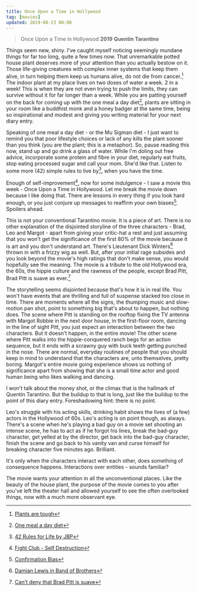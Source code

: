 ```yaml
---
title: Once Upon a Time in Hollywood
tag: [movies]
updated: 2019-08-23 00:00
---
```


> Once Upon a Time in Hollywood
> **2019**
> **Quentin Tarantino**

Things seem new, shiny. I've caught myself noticing seemingly mundane things for far too long, quite a few times now. That unremarkable potted house plant deserves more of your attention than you actually bestow on it. Those life-giving creatures with complex inner systems that keep them alive, in turn helping them keep us humans alive, do not die from cancer.[^1] The indoor plant at my place lives on two doses of water a week. 2 in a week! This is when they are not even trying to push the limits, they can survive without it for far longer than a week. While you are patting yourself on the back for coming up with the one meal a day diet[^2], plants are sitting in your room like a buddhist monk and a honey badger at the same time, being so inspirational and modest and giving you writing material for your next diary entry.

Speaking of one meal a day diet - or the Mu Sigman diet - I just want to remind you that poor lifestyle choices or lack of any kills the plant sooner than you think (you are the plant; this is a metaphor). So, pause reading this now, stand up and go drink a glass of water. While I'm doling out free advice, incorporate some protein and fibre in your diet, regularly eat fruits, stop eating processed sugar and call your mom. She'd like that. Listen to some more (42) simple rules to live by[^3], when you have the time.

Enough of self-improvement[^4], now for some indulgence - I saw a movie this week - Once Upon a Time in Hollywood. Let me break the movie down because I like doing that. There are lessons in every thing if you look hard enough, or you just conjure up messages to reaffirm your own biases[^5]. Spoilers ahead.

This is not your conventional Tarantino movie. It is a piece of art. There is no other explanation of the disjointed storyline of the three characters - Brad, Leo and Margot - apart from giving your critic-hat a rest and just assuming that you won't get the significance of the first 80% of the movie because it is art and you don't understand art. There's Lieutenant Dick Winters[^6] thrown in with a frizzy wig as well. But, after your initial rage subsides and you look beyond the movie's high ratings that don't make sense, you would hopefully see the meaning. The movie is a tribute to the old Hollywood era, the 60s, the hippie culture and the rawness of the people, except Brad Pitt, Brad Pitt is suave as ever.[^7]

The storytelling seems disjointed because that's how it is in real life. You won't have events that are thrilling and full of suspense stacked too close in time. There are moments where all the signs, the thumping music and slow-motion pan shot, point to something big that's about to happen, but nothing does. The scene where Pitt is standing on the rooftop fixing the TV antenna with Margot Robbie in the next door house, in the first-floor room, dancing in the line of sight Pitt, you just expect an interaction between the two characters. But it doesn't happen, in the entire movie! The other scene where Pitt walks into the hippie-conquered ranch begs for an action sequence, but it ends with a scrawny guy with buck teeth getting punched in the nose. There are normal, everyday routines of people that you should keep in mind to understand that the characters are, unto themselves, pretty boring. Margot's entire movie going experience shows us nothing of significance apart from showing that she is a small time actor and good human being who likes walking and dancing.

I won't talk about the money shot, or the climax that is the hallmark of Quentin Tarantino. But the buildup to that is long, just like the buildup to the point of this diary entry. Foreshadowing hint: there is no point.

Leo's struggle with his acting skills, drinking habit shows the lives of (a few) actors in the Hollywood of 60s. Leo's acting is on point though, as always. There's a scene when he's playing a bad guy on a movie set shooting an intense scene, he has to act as if he forgot his lines, break the bad-guy character, get yelled at by the director, get back into the bad-guy character, finish the scene and go back to his vanity van and curse himself for breaking character five minutes ago. Brilliant.

It's only when the characters interact with each other, does something of consequence happens. Interactions over entities - sounds familiar?

The movie wants your attention in all the unconventional places. Like the beauty of the house plant, the purpose of the movie comes to you after you've left the theater hall and allowed yourself to see the often overlooked things, now with a much more observant eye. 

[^1]: [Plants are tough](https://www.pbs.org/newshour/science/why-plants-dont-die-from-cancer)
[^2]: [One meal a day diet](https://www.medicalnewstoday.com/articles/320125.php)
[^3]: [42 Rules for Life by JBP](https://www.youtube.com/watch?v=oH0Xs3Y8US8)
[^4]: [Fight Club - Self Destruction](https://www.google.co.in/search?q=self+destruction+fight+club&source=lnms&tbm=isch&sa=X&ved=0ahUKEwiHi5Sy6JzkAhVm73MBHagxDNMQ_AUIESgB&biw=1482&bih=737#imgrc=HnYy4rU4s1cr-M:)
[^5]: [Confirmation Bias](https://en.wikipedia.org/wiki/Confirmation_bias)
[^6]: [Damian Lewis in Band of Brothers](https://www.imdb.com/title/tt0185906/)
[^7]: [Can't deny that Brad Pitt is suave](https://www.youtube.com/watch?v=HpVOXITW-Xc)

